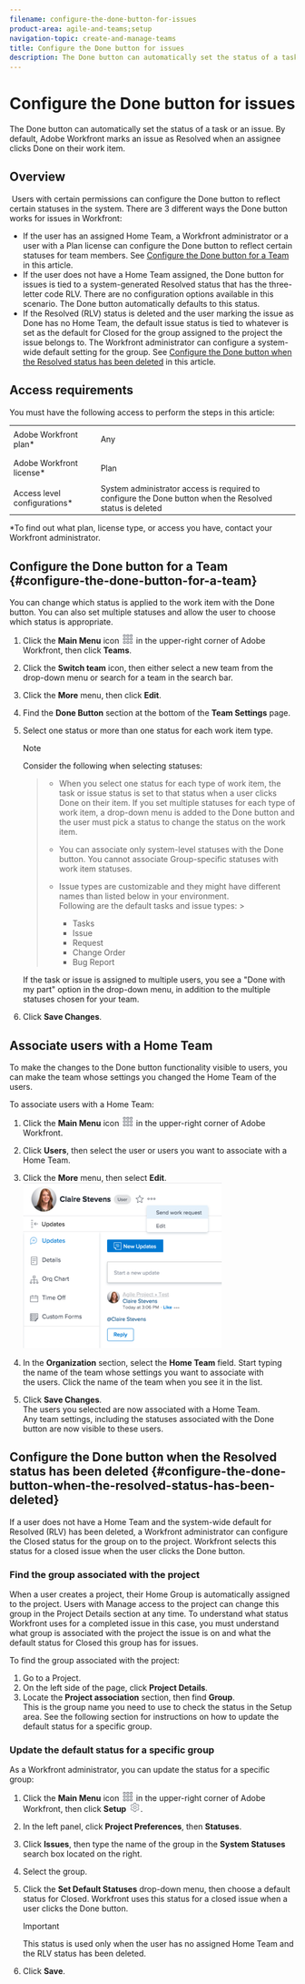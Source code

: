 ```yaml
---
filename: configure-the-done-button-for-issues
product-area: agile-and-teams;setup
navigation-topic: create-and-manage-teams
title: Configure the Done button for issues
description: The Done button can automatically set the status of a task or an issue. By default, Adobe Workfront marks an issue as Resolved when an assignee clicks Done on their work item.
---
```


# Configure the Done button for issues

The Done button can automatically set the status of a task or an issue. By default, Adobe Workfront&nbsp;marks an issue as Resolved when an assignee clicks Done on their work item.

## Overview

&nbsp;Users with certain permissions can configure the Done button to reflect certain statuses in the system. There are 3 different ways the Done button works for issues in Workfront:

* If the user has an assigned Home Team, a Workfront administrator or a user with a Plan license can configure the Done button to reflect certain statuses for team members. See [Configure the Done button for a Team](#configure-the-done-button-for-a-team) in this article.
* If the user does not have a Home Team assigned, the Done button for issues is tied to a system-generated Resolved status that has the three-letter code RLV. There are no configuration options available in this scenario. The Done button automatically defaults to this status.
* If the Resolved (RLV) status is deleted and the user marking the issue as Done has no Home Team, the default issue status is tied to whatever is set as the default for Closed for the group assigned to the project the issue belongs to. The Workfront administrator can configure a system-wide default setting for the group. See [Configure the Done button when the Resolved status has been deleted](#configure-the-done-button-when-the-resolved-status-has-been-deleted) in this article.

## Access requirements

You must have the following access to perform the steps in this article:

<table cellspacing="0"> 
 <col> 
 </col> 
 <col> 
 </col> 
 <tbody> 
  <tr> 
   <td role="rowheader">Adobe Workfront plan*</td> 
   <td> <p>Any</p> </td> 
  </tr> 
  <tr> 
   <td role="rowheader">Adobe Workfront license*</td> 
   <td> <p>Plan </p> </td> 
  </tr> 
  <tr> 
   <td role="rowheader">Access level configurations*</td> 
   <td>System administrator access is required to configure the Done button when the Resolved status is deleted</td> 
  </tr> 
 </tbody> 
</table>

&#42;To find out what plan, license type, or access you have, contact your Workfront administrator.

## Configure the Done button for a Team {#configure-the-done-button-for-a-team}

You can change which status is applied to the work item with the Done button. You can also set multiple statuses and allow the user to choose which status is appropriate.

1. Click the **Main Menu** icon ![](assets/main-menu-icon.png) in the upper-right corner of Adobe Workfront, then click **Teams**.

1. Click the **Switch team** icon, then either select a new team from the drop-down menu or search for a team in the search bar.
1. Click the **More** menu, then click **Edit**.
1. Find the **Done Button** section at the bottom of the **Team Settings** page.

1. Select one status or more than one status for each work item type.

   >[!NOTE]
   >
   >Consider the following when selecting statuses:  

   >
   >   
   >   
   >   * When you select one status for each type of work item, the task or issue status is set to that status when a user clicks Done on their&nbsp;item.&nbsp;If you set multiple statuses for each type of work item, a drop-down menu is added to the Done button and the user must pick a status to change the status on the work item.  
   >   * You can associate only system-level statuses with the Done button. You cannot associate Group-specific statuses with work item statuses.
   >   * Issue types are customizable and they might have different names than listed below in your environment.  
   >     Following&nbsp;are the default tasks and issue types:   >   
   >      
   >      
   >      * Tasks
   >      * Issue
   >      * Request
   >      * Change Order
   >      * Bug Report
   >      
   >      
   >   
   >   
   >

   If the task or issue is assigned to multiple users, you see a "Done with my part" option in the drop-down menu, in addition to the multiple statuses chosen for your team.  

1. Click **Save Changes**.

## Associate users with a Home Team

To make the changes to the Done button functionality visible to users, you can make the team whose settings you changed the Home Team of the users.&nbsp;

To associate users with a Home Team:

1. Click the **Main Menu** icon ![](assets/main-menu-icon.png) in the upper-right corner of Adobe Workfront.

1. Click **Users**, then select the user or users you want to associate with a Home Team.
1. Click the **More** menu, then select **Edit**.  
   ![](assets/user-settings-nwe-350x291.png)

1. In the **Organization** section, select&nbsp;the **Home Team** field. Start typing the name of the team whose settings you want to associate with the&nbsp;users. Click the name of the team when you see it in the list.

1. Click **Save Changes**.  
   The&nbsp;users you selected are now associated with a&nbsp;Home Team. &nbsp;  
   Any team settings, including the statuses associated with the Done button are now visible to these users.&nbsp;

## Configure the Done button when the Resolved status has been deleted {#configure-the-done-button-when-the-resolved-status-has-been-deleted}

If a user does not have a Home Team and the system-wide default for Resolved (RLV) has been deleted, a Workfront administrator can configure the Closed status for the group on to the project. Workfront selects this status for a closed issue when the user clicks the Done button.

### Find the group associated with the project

When a user creates a project, their Home Group is automatically assigned to the project. Users with Manage access to the project can change this group in the Project Details section at any time. To understand what status Workfront uses for a completed issue in this case, you must understand what group is associated with the project the issue is on and what the default status for Closed this group has for issues.

To find the group associated with the project:

1. Go to a Project.
1. On the left side of the page, click **Project Details**.
1. Locate the **Project association** section, then find **Group**.  
   This is the group name you need to use to check the status in the Setup area. See the following section for instructions on how to update the default status for a specific group.

### Update the default status for a specific group

As a Workfront administrator, you can update the status for a specific group:

1. Click the **Main Menu** icon ![](assets/main-menu-icon.png) in the upper-right corner of Adobe Workfront, then click **Setup** ![](assets/gear-icon-settings.png).
1. In the left panel, click **Project Preferences**, then **Statuses**.

1. Click **Issues**, then type the name of the group in the **System Statuses** search box located on the right.

1. Select the group.
1. Click the **Set Default Statuses** drop-down menu, then choose a default status for Closed. Workfront uses this status for a closed issue when a user clicks the Done button.

   >[!IMPORTANT]
   >
   >This status is used only when the user has no assigned Home Team and the RLV status has been deleted.

1. Click **Save**.

